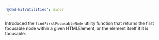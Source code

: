 ```yaml
---
'@dnd-kit/utilities': minor
---
```


Introduced the `findFirstFocusableNode` utility function that returns the first focusable node within a given HTMLElement, or the element itself if it is focusable.
